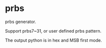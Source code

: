 # prbs
prbs generator.

Support prbs7~31, or user defined prbs pattern.

The output python is in hex and MSB first mode.
